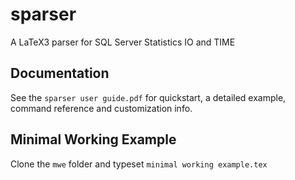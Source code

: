 sparser
=========
A LaTeX3 parser for SQL Server Statistics IO and TIME

Documentation
---------
See the ``sparser user guide.pdf`` for quickstart, a detailed example, command reference and customization info.

Minimal Working Example
---------
Clone the ``mwe`` folder and typeset ``minimal working example.tex``
